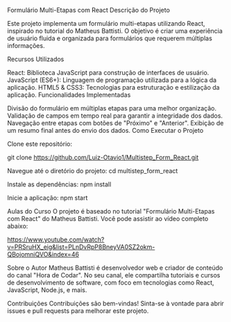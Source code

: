 Formulário Multi-Etapas com React
Descrição do Projeto

Este projeto implementa um formulário multi-etapas utilizando React, inspirado no tutorial do Matheus Battisti. O objetivo é criar uma experiência de usuário fluida e organizada para formulários que requerem múltiplas informações.

Recursos Utilizados

React: Biblioteca JavaScript para construção de interfaces de usuário.
JavaScript (ES6+): Linguagem de programação utilizada para a lógica da aplicação.
HTML5 & CSS3: Tecnologias para estruturação e estilização da aplicação.
Funcionalidades Implementadas

Divisão do formulário em múltiplas etapas para uma melhor organização.
Validação de campos em tempo real para garantir a integridade dos dados.
Navegação entre etapas com botões de "Próximo" e "Anterior".
Exibição de um resumo final antes do envio dos dados.
Como Executar o Projeto

Clone este repositório:

git clone https://github.com/Luiz-Otavio1/Multistep_Form_React.git

Navegue até o diretório do projeto:
cd multistep_form_react

Instale as dependências:
npm install

Inicie a aplicação:
npm start

Aulas do Curso
O projeto é baseado no tutorial "Formulário Multi-Etapas com React" do Matheus Battisti. Você pode assistir ao vídeo completo abaixo:

https://www.youtube.com/watch?v=PRSruHX_eig&list=PLnDvRpP8BneyVA0SZ2okm-QBojomniQVO&index=46

Sobre o Autor
Matheus Battisti é desenvolvedor web e criador de conteúdo do canal "Hora de Codar". No seu canal, ele compartilha tutoriais e cursos de desenvolvimento de software, com foco em tecnologias como React, JavaScript, Node.js, e mais.

Contribuições
Contribuições são bem-vindas! Sinta-se à vontade para abrir issues e pull requests para melhorar este projeto.
